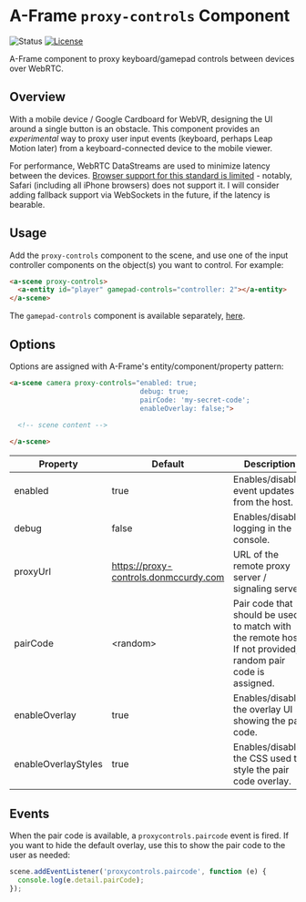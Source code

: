 # A-Frame `proxy-controls` Component

![Status](https://img.shields.io/badge/status-experimental-orange.svg)
[![License](https://img.shields.io/badge/license-MIT-007ec6.svg)](https://github.com/donmccurdy/aframe-proxy-controls/blob/master/LICENSE)

A-Frame component to proxy keyboard/gamepad controls between devices over WebRTC.

## Overview

With a mobile device / Google Cardboard for WebVR, designing the UI around a single button is an obstacle. This component provides an *experimental* way to proxy user input events (keyboard, perhaps Leap Motion later) from a keyboard-connected device to the mobile viewer.

For performance, WebRTC DataStreams are used to minimize latency between the devices. [Browser support for this standard is limited](http://caniuse.com/#feat=rtcpeerconnection) - notably, Safari (including all iPhone browsers) does not support it. I will consider adding fallback support via WebSockets in the future, if the latency is bearable.

## Usage

Add the `proxy-controls` component to the scene, and use one of the input controller components on the object(s) you want to control. For example:

```html
<a-scene proxy-controls>
  <a-entity id="player" gamepad-controls="controller: 2"></a-entity>
</a-scene>
```

The `gamepad-controls` component is available separately, [here](https://github.com/donmccurdy/aframe-gamepad-controls).

## Options

Options are assigned with A-Frame's entity/component/property pattern:

```html
<a-scene camera proxy-controls="enabled: true;
                                debug: true;
                                pairCode: 'my-secret-code';
                                enableOverlay: false;">

  <!-- scene content -->                                 
                                 
</a-scene>
```


Property            | Default  | Description
--------------------|----------|-------------
enabled             | true     | Enables/disables event updates from the host.
debug               | false    | Enables/disables logging in the console.
proxyUrl            | https://proxy-controls.donmccurdy.com | URL of the remote proxy server / signaling server.
pairCode            | \<random\> | Pair code that should be used to match with the remote host. If not provided, a random pair code is assigned.
enableOverlay       | true | Enables/disables the overlay UI showing the pair code.
enableOverlayStyles | true | Enables/disables the CSS used to style the pair code overlay.

## Events

When the pair code is available, a `proxycontrols.paircode` event is fired. If you want to hide the default overlay, use this to show the pair code to the user as needed:

```javascript
scene.addEventListener('proxycontrols.paircode', function (e) {
  console.log(e.detail.pairCode);
});
```
